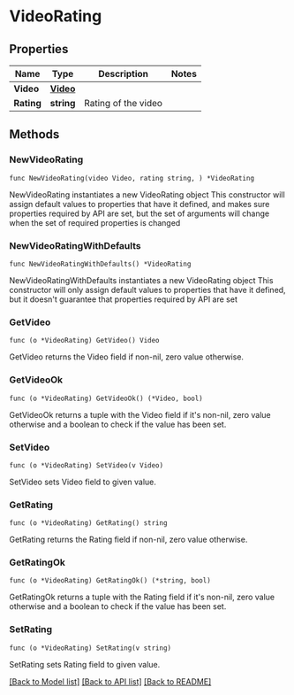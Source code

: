 # VideoRating

## Properties

Name | Type | Description | Notes
------------ | ------------- | ------------- | -------------
**Video** | [**Video**](Video.md) |  | 
**Rating** | **string** | Rating of the video | 

## Methods

### NewVideoRating

`func NewVideoRating(video Video, rating string, ) *VideoRating`

NewVideoRating instantiates a new VideoRating object
This constructor will assign default values to properties that have it defined,
and makes sure properties required by API are set, but the set of arguments
will change when the set of required properties is changed

### NewVideoRatingWithDefaults

`func NewVideoRatingWithDefaults() *VideoRating`

NewVideoRatingWithDefaults instantiates a new VideoRating object
This constructor will only assign default values to properties that have it defined,
but it doesn't guarantee that properties required by API are set

### GetVideo

`func (o *VideoRating) GetVideo() Video`

GetVideo returns the Video field if non-nil, zero value otherwise.

### GetVideoOk

`func (o *VideoRating) GetVideoOk() (*Video, bool)`

GetVideoOk returns a tuple with the Video field if it's non-nil, zero value otherwise
and a boolean to check if the value has been set.

### SetVideo

`func (o *VideoRating) SetVideo(v Video)`

SetVideo sets Video field to given value.


### GetRating

`func (o *VideoRating) GetRating() string`

GetRating returns the Rating field if non-nil, zero value otherwise.

### GetRatingOk

`func (o *VideoRating) GetRatingOk() (*string, bool)`

GetRatingOk returns a tuple with the Rating field if it's non-nil, zero value otherwise
and a boolean to check if the value has been set.

### SetRating

`func (o *VideoRating) SetRating(v string)`

SetRating sets Rating field to given value.



[[Back to Model list]](../README.md#documentation-for-models) [[Back to API list]](../README.md#documentation-for-api-endpoints) [[Back to README]](../README.md)


